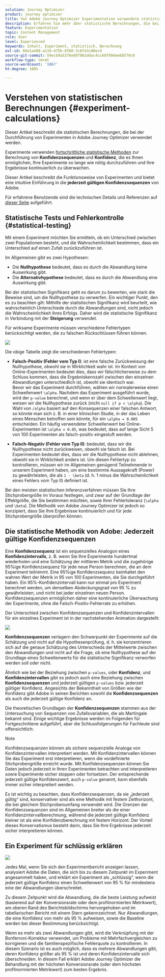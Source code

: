 ```yaml
---
solution: Journey Optimizer
product: journey optimizer
title: Von Adobe Journey Optimizer Experimentation verwendete statistische Berechnungen
description: Erfahren Sie mehr über statistische Berechnungen, die bei der Durchführung von Experimenten verwendet werden
feature: Experimentation
topic: Content Management
role: User
level: Experienced
keywords: Inhalt, Experiment, statistisch, Berechnung
exl-id: 60a1a488-a119-475b-8f80-3c6f43c80ec9
source-git-commit: 59ecb9a5376e697061ddac4cc68f09dee68570c0
workflow-type: tm+mt
source-wordcount: '1067'
ht-degree: 100%

---
```


# Verstehen von statistischen Berechnungen {#experiment-calculations}

Dieser Artikel beschreibt die statistischen Berechnungen, die bei der Durchführung von Experimenten in Adobe Journey Optimizer verwendet werden.

Experimente verwenden [fortschrittliche statistische Methoden](../content-management/assets/confidence_sequence_technical_details.pdf) zur Berechnung von **Konfidenzsequenzen** und **Konfidenz**, die es Ihnen ermöglichen, Ihre Experimente so lange wie nötig durchzuführen und Ihre Ergebnisse kontinuierlich zu überwachen.

Dieser Artikel beschreibt die Funktionsweise von Experimenten und bietet eine intuitive Einführung in die **jederzeit gültigen Konfidenzsequenzen** von Adobe.

Für erfahrene Benutzende sind die technischen Details und Referenzen auf [dieser Seite](../content-management/assets/confidence_sequence_technical_details.pdf) aufgeführt.

## Statistische Tests und Fehlerkontrolle {#statistical-testing}

Mit einem Experiment möchten Sie ermitteln, ob ein Unterschied zwischen zwei Populationen besteht, und die Wahrscheinlichkeit bestimmen, dass ein Unterschied auf einen Zufall zurückzuführen ist.

Im Allgemeinen gibt es zwei Hypothesen:

* Die **Nullhypothese** bedeutet, dass es durch die Abwandlung keine Auswirkung gibt.
* Die **Alternativhypothese** bedeutet, dass es durch die Abwandlung eine Auswirkung gibt.

Bei der statistischen Signifikanz geht es darum zu bewerten, wie stark die Beweise sind, um die Nullhypothese zu verwerfen. Ein wichtiger Punkt, den es zu beachten gilt: Mithilfe der statistischen Signifikanz wird beurteilt, wie wahrscheinlich Unterschiede durch die Abwandlungen sind, nicht jedoch die Wahrscheinlichkeit ihres Erfolgs. Daher wird die statistische Signifikanz in Verbindung mit der **Steigerung** verwendet.

Für wirksame Experimente müssen verschiedene Fehlertypen berücksichtigt werden, die zu falschen Rückschlüssen führen können.

![](assets/technote_1.png)

Die obige Tabelle zeigt die verschiedenen Fehlertypen:

* **Falsch-Positiv (Fehler vom Typ I)**: ist eine falsche Zurückweisung der Nullhypothese, obwohl sie in Wirklichkeit wahr ist. Im Kontext von Online-Experimenten bedeutet dies, dass wir fälschlicherweise zu dem Schluss kommen, dass die Ergebniskennzahl zwischen den einzelnen Abwandlungen unterschiedlich ist, obwohl sie identisch war.
  </br>Bevor wir das Experiment durchführen, wählen wir normalerweise einen Schwellenwert `\alpha`. Nachdem das Experiment ausgeführt wurde, wird der `p-value` berechnet, und wenn er über dem Schwellenwert liegt, weisen wir die Nullhypothese zurück (nicht `null if p < \alpha`). Die Wahl von `/alpha` basiert auf den Konsequenzen einer falschen Antwort, so könnte man sich z. B. in einer klinischen Studie, in der das Leben eines Menschen betroffen sein könnte, für ein `\alpha = 0.005` entscheiden. Ein häufig verwendeter Schwellenwert bei Online-Experimenten ist `\alpha = 0.05`, was bedeutet, dass auf lange Sicht 5 von 100 Experimenten als falsch-positiv eingestuft werden.

* **Falsch-Negativ (Fehler vom Typ II)**: bedeutet, dass wir die Nullhypothese nicht zurückweisen, obwohl sie falsch ist. Bei Experimenten bedeutet dies, dass wir die Nullhypothese nicht ablehnen, obwohl sie in Wirklichkeit anders ist. Um diesen Fehlertyp zu kontrollieren, müssen wir im Allgemeinen genügend Teilnehmende in unserem Experiment haben, um eine bestimmte Aussagekraft (Power) zu gewährleisten, die als `1 - \beta` (d. h. 1 minus die Wahrscheinlichkeit eines Fehlers vom Typ II) definiert ist.

Bei den meisten statistischen Inferenzverfahren müssen Sie Ihre Stichprobengröße im Voraus festlegen, und zwar auf der Grundlage der Effektgröße, die Sie bestimmen möchten, sowie Ihrer Fehlertoleranz (`\alpha` und `\beta`). Die Methodik von Adobe Journey Optimizer ist jedoch so konzipiert, dass Sie Ihre Ergebnisse kontinuierlich und für jede Stichprobengröße überprüfen können.

## Die statistische Methodik von Adobe: Jederzeit gültige Konfidenzsequenzen

Eine **Konfidenzsequenz** ist ein sequenzielles Analogon eines **Konfidenzintervalls**, z. B. wenn Sie Ihre Experimente hundertmal wiederholen und eine Schätzung der mittleren Metrik und die zugehörige 95%ige Konfidenzsequenz für jede neue Person berechnen, die an dem Experiment teilnimmt. Eine 95%ige Konfidenzsequenz beinhaltet den wahren Wert der Metrik in 95 von 100 Experimenten, die Sie durchgeführt haben. Ein 95%-Konfidenzintervall kann nur einmal pro Experiment berechnet werden, um denselben Abdeckungsgrad von 95 % zu gewährleisten, und nicht bei jeder einzelnen neuen Person. Konfidenzsequenzen ermöglichen daher eine kontinuierliche Überwachung der Experimente, ohne die Falsch-Positiv-Fehlerrate zu erhöhen.

Der Unterschied zwischen Konfidenzsequenzen und Konfidenzintervallen für ein einzelnes Experiment ist in der nachstehenden Animation dargestellt:

![](assets/technote_2.gif)

**Konfidenzsequenzen** verlagern den Schwerpunkt der Experimente auf die Schätzung und nicht auf die Hypothesenprüfung, d. h. sie konzentrieren sich auf die genaue Schätzung des Unterschieds der Mittelwerte zwischen den Abwandlungen und nicht auf die Frage, ob eine Nullhypothese auf der Grundlage eines Schwellenwerts für die statistische Signifikanz verworfen werden soll oder nicht.

Ähnlich wie bei der Beziehung zwischen `p-values`, oder **Konfidenz**, und **Konfidenzintervallen** gibt es jedoch auch eine Beziehung zwischen **Konfidenzsequenzen** und jederzeit gültigen `p-values` bzw. jederzeit gültiger Konfidenz. Angesichts der Bekanntheit von Größen wie der Konfidenz gibt Adobe in seinen Berichten sowohl die **Konfidenzsequenzen** als auch die jederzeit gültige Konfidenz an.

Die theoretischen Grundlagen der **Konfidenzsequenzen** stammen aus der Untersuchung von Sequenzen von Zufallsvariablen, die als Martingale bekannt sind. Einige wichtige Ergebnisse werden im Folgenden für Fortgeschrittene aufgeführt, aber die Schlussfolgerungen für Fachleute sind offensichtlich:

>[!NOTE]
>
>Konfidenzsequenzen können als sichere sequenzielle Analoga von Konfidenzintervallen interpretiert werden. Mit Konfidenzintervallen können Sie das Experiment erst interpretieren, wenn die vordefinierte Stichprobengröße erreicht wurde. Mit Konfidenzsequenzen können Sie Daten jedoch jederzeit in Ihren Experimenten betrachten und interpretieren sowie Experimente sicher stoppen oder fortsetzen. Der entsprechende jederzeit gültige Konfidenzwert, auch `p-value` genannt, kann ebenfalls immer sicher interpretiert werden.

Es ist wichtig zu beachten, dass Konfidenzsequenzen, da sie „jederzeit gültig“ sind, konservativer sind als eine Methodik mit festem Zeithorizont, die bei gleichem Stichprobenumfang verwendet wird. Die Grenzen der Konfidenzsequenzen sind im Allgemeinen breiter als die einer Konfidenzintervallberechnung, während die jederzeit gültige Konfidenz kleiner ist als eine Konfidenzberechnung mit festem Horizont. Der Vorteil dieses Konservatismus besteht darin, dass Sie Ihre Ergebnisse jederzeit sicher interpretieren können.

## Ein Experiment für schlüssig erklären

![](assets/experimentation_report_2.png)

Jedes Mal, wenn Sie sich den Experimentbericht anzeigen lassen, analysiert Adobe die Daten, die sich bis zu diesem Zeitpunkt im Experiment angesammelt haben, und erklärt ein Experiment als „schlüssig“, wenn die jederzeit gültige Konfidenz einen Schwellenwert von 95 % für mindestens eine der Abwandlungen überschreitet.

Zu diesem Zeitpunkt wird die Abwandlung, die die beste Leistung aufweist (basierend auf der Konversionsrate oder dem profilnormierten Metrikwert), am oberen Rand des Berichtsbildschirms hervorgehoben und im tabellarischen Bericht mit einem Stern gekennzeichnet. Nur Abwandlungen, die eine Konfidenz von mehr als 95 % aufweisen, sowie die Baseline werden bei dieser Bestimmung berücksichtigt.

Wenn es mehr als zwei Abwandlungen gibt, wird die Verknüpfung mit der Bonferroni-Korrektur verwendet, um Probleme mit Mehrfachvergleichen zu korrigieren und die familienspezifische Fehlerquote zu kontrollieren. In diesem Szenario ist es auch möglich, dass es mehrere Abwandlungen gibt, deren Konfidenz größer als 95 % ist und deren Konfidenzintervalle sich überschneiden. In diesem Fall erklärt Adobe Journey Optimizer die Behandlung mit der höchsten Konversionsrate (oder dem höchsten profilnormierten Metrikwert) zum besten Ergebnis.
